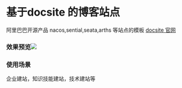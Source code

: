 # 基于docsite 的博客站点
阿里巴巴开源产品 nacos,sential,seata,arths 等站点的模板
[docsite 官网](https://docsite.js.org/)
​

### 效果预览![](https://img.alicdn.com/imgextra/i3/O1CN01aY7OjZ1thMYfrnjad_!!6000000005933-1-tps-1777-913.gif#id=zLjyv&originHeight=913&originWidth=1777&originalType=binary&ratio=1&status=done&style=none)


### 使用场景
企业建站，知识技能建站，技术建站等




